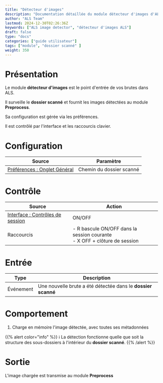 ```yaml
---
title: "Détecteur d'images"
description: "Documentation détaillée du module détecteur d'images d'ALS"
author: "ALS Team"
lastmod: 2024-12-30T02:26:36Z
keywords: ["ALS image detector", "détecteur d'images ALS"]
draft: false
type: "docs"
categories: ["guide utilisateur"] 
tags: ["module", "dossier scanné" ]
weight: 350
---
```


# Présentation

Le module **détecteur d'images** est le point d'entrée de vos brutes dans ALS.

Il surveille le **dossier scanné** et fournit les images détectées au module **Preprocess**.

Sa configuration est gérée via les préférences.

Il est contrôlé par l'interface et les raccourcis clavier.

# Configuration

| Source                                                                      | Paramètre                |
|-----------------------------------------------------------------------------|--------------------------|
| [Préférences : Onglet Général](../../preferences/general/#scan-folder) | Chemin du dossier scanné |  


# Contrôle

| Source                                                                       | Action                                                                                                                               |
|------------------------------------------------------------------------------|--------------------------------------------------------------------------------------------------------------------------------------|
| [Interface : Contrôles de session](../../als-gui/controls/#session-controls) | ON/OFF                                                                                                                               |
| Raccourcis                                                                   | - <span class="als-ks">R</span> bascule ON/OFF dans la session courante<br> - <span class="als-ks">X</span> OFF + clôture de session |

# Entrée

| Type      | Description                                                  |
|-----------|--------------------------------------------------------------|
| Événement | Une nouvelle brute a été détectée dans le **dossier scanné** |


# Comportement

1. Charge en mémoire l'image détectée, avec toutes ses métadonnées

{{% alert color="info" %}}
ℹ️ La détection fonctionne quelle que soit la structure des sous-dossiers à l'intérieur du **dossier scanné**.
{{% /alert %}}

# Sortie

L'image chargée est transmise au module **Preprocess** 